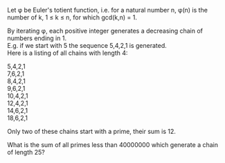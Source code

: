   <p>Let &phi; be Euler's totient function, i.e. for a natural number n,  &phi;(n) is the number of k, 1 &le; k &le; n, for which gcd(k,n) = 1.</p>    <p>By iterating &phi;, each positive integer generates a decreasing chain of numbers ending in 1.<br />  E.g. if we start with 5 the sequence 5,4,2,1 is generated.<br />  Here is a listing of all chains with length 4:</p>      5,4,2,1<br />  7,6,2,1<br />  8,4,2,1<br />  9,6,2,1<br />  10,4,2,1<br />  12,4,2,1<br />  14,6,2,1<br />  18,6,2,1    <p>Only two of these chains start with a prime, their sum is 12.</p>    <p>What is the sum of all primes less than 40000000 which generate a chain of length 25?</p>        